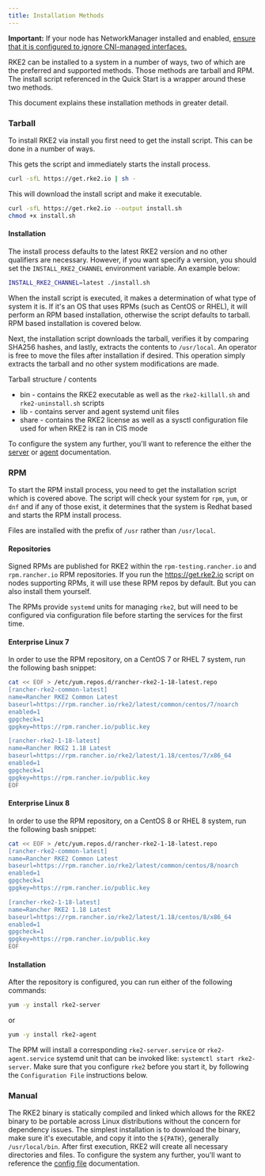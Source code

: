 ```yaml
---
title: Installation Methods
---
```


**Important:** If your node has NetworkManager installed and enabled, [ensure that it is configured to ignore CNI-managed interfaces.](https://docs.rke2.io/known_issues/#networkmanager)

RKE2 can be installed to a system in a number of ways, two of which are the preferred and supported methods. Those methods are tarball and RPM. The install script referenced in the Quick Start is a wrapper around these two methods.

This document explains these installation methods in greater detail. 

### Tarball

To install RKE2 via install you first need to get the install script. This can be done in a number of ways.

This gets the script and immediately starts the install process.

```bash
curl -sfL https://get.rke2.io | sh -
```

This will download the install script and make it executable.

```bash
curl -sfL https://get.rke2.io --output install.sh
chmod +x install.sh
```

#### Installation

The install process defaults to the latest RKE2 version and no other qualifiers are necessary. However, if you want specify a version, you should set the `INSTALL_RKE2_CHANNEL` environment variable. An example below:

```bash
INSTALL_RKE2_CHANNEL=latest ./install.sh
```

When the install script is executed, it makes a determination of what type of system it is. If it's an OS that uses RPMs (such as CentOS or RHEL), it will perform an RPM based installation, otherwise the script defaults to tarball. RPM based installation is covered below.

Next, the installation script downloads the tarball, verifies it by comparing SHA256 hashes, and lastly, extracts the contents to `/usr/local`. An operator is free to move the files after installation if desired. This operation simply extracts the tarball and no other system modifications are made.

Tarball structure / contents

* bin - contains the RKE2 executable as well as the `rke2-killall.sh` and `rke2-uninstall.sh` scripts
* lib - contains server and agent systemd unit files
* share - contains the RKE2 license as well as a sysctl configuration file used for when RKE2 is ran in CIS mode

To configure the system any further, you'll want to reference the either the [server](install_options/server_config.md) or [agent](install_options/linux_agent_config.md) documentation.


### RPM

To start the RPM install process, you need to get the installation script which is covered above. The script will check your system for `rpm`, `yum`, or `dnf` and if any of those exist, it determines that the system is Redhat based and starts the RPM install process.

Files are installed with the prefix of `/usr` rather than `/usr/local`.

#### Repositories

Signed RPMs are published for RKE2 within the `rpm-testing.rancher.io` and `rpm.rancher.io` RPM repositories. If you run the https://get.rke2.io script on nodes supporting RPMs, it will use these RPM repos by default. But you can also install them yourself.

The RPMs provide `systemd` units for managing `rke2`, but will need to be configured via configuration file before starting the services for the first time.

#### Enterprise Linux 7

In order to use the RPM repository, on a CentOS 7 or RHEL 7 system, run the following bash snippet:

```bash
cat << EOF > /etc/yum.repos.d/rancher-rke2-1-18-latest.repo
[rancher-rke2-common-latest]
name=Rancher RKE2 Common Latest
baseurl=https://rpm.rancher.io/rke2/latest/common/centos/7/noarch
enabled=1
gpgcheck=1
gpgkey=https://rpm.rancher.io/public.key

[rancher-rke2-1-18-latest]
name=Rancher RKE2 1.18 Latest
baseurl=https://rpm.rancher.io/rke2/latest/1.18/centos/7/x86_64
enabled=1
gpgcheck=1
gpgkey=https://rpm.rancher.io/public.key
EOF
```

#### Enterprise Linux 8

In order to use the RPM repository, on a CentOS 8 or RHEL 8 system, run the following bash snippet:

```bash
cat << EOF > /etc/yum.repos.d/rancher-rke2-1-18-latest.repo
[rancher-rke2-common-latest]
name=Rancher RKE2 Common Latest
baseurl=https://rpm.rancher.io/rke2/latest/common/centos/8/noarch
enabled=1
gpgcheck=1
gpgkey=https://rpm.rancher.io/public.key

[rancher-rke2-1-18-latest]
name=Rancher RKE2 1.18 Latest
baseurl=https://rpm.rancher.io/rke2/latest/1.18/centos/8/x86_64
enabled=1
gpgcheck=1
gpgkey=https://rpm.rancher.io/public.key
EOF
```

#### Installation

After the repository is configured, you can run either of the following commands:

```bash
yum -y install rke2-server
```
or

```bash
yum -y install rke2-agent
```

The RPM will install a corresponding `rke2-server.service` or `rke2-agent.service` systemd unit that can be invoked like: `systemctl start rke2-server`. Make sure that you configure `rke2` before you start it, by following the `Configuration File` instructions below.

### Manual

The RKE2 binary is statically compiled and linked which allows for the RKE2 binary to be portable across Linux distributions without the concern for dependency issues. The simplest installation is to download the binary, make sure it's executable, and copy it into the `${PATH}`, generally `/usr/local/bin`. After first execution, RKE2 will create all necessary directories and files. To configure the system any further, you'll want to reference the [config file](install_options/install_options.md) documentation.
